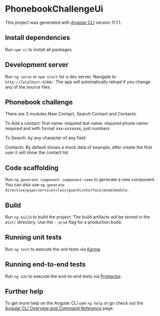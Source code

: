 # PhonebookChallengeUi

This project was generated with [Angular CLI](https://github.com/angular/angular-cli) version 11.1.1.

## Install dependencies

Run `npm ci` to install all packages

## Development server

Run `ng serve` or `npm start` for a dev server. Navigate to `http://localhost:4200/`. The app will automatically reload if you change any of the source files.

## Phonebook challenge

There are 3 modules New Contact, Search Contact and Contacts.

To Add a contact:
  first name: required
  last name: required
  phone name: required and with format xxx-xxxxxxx, just numbers

To Search:
  by any character of any field

Contacts:
  By default shows a mock data of example, after create the first user it will show the contact list  

## Code scaffolding

Run `ng generate component component-name` to generate a new component. You can also use `ng generate directive|pipe|service|class|guard|interface|enum|module`.

## Build

Run `ng build` to build the project. The build artifacts will be stored in the `dist/` directory. Use the `--prod` flag for a production build.

## Running unit tests

Run `ng test` to execute the unit tests via [Karma](https://karma-runner.github.io).

## Running end-to-end tests

Run `ng e2e` to execute the end-to-end tests via [Protractor](http://www.protractortest.org/).

## Further help

To get more help on the Angular CLI use `ng help` or go check out the [Angular CLI Overview and Command Reference](https://angular.io/cli) page.

